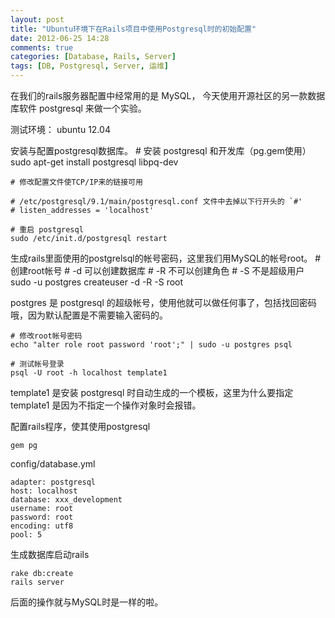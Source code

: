 ```yaml
---
layout: post
title: "Ubuntu环境下在Rails项目中使用Postgresql时的初始配置"
date: 2012-06-25 14:28
comments: true
categories: [Database, Rails, Server]
tags: [DB, Postgresql, Server, 运维]
---
```


在我们的rails服务器配置中经常用的是 MySQL，
今天使用开源社区的另一款数据库软件 postgresql 来做一个实验。

测试环境： ubuntu 12.04

<!-- more -->

安装与配置postgresql数据库。
    # 安装 postgresql 和开发库（pg.gem使用）
    sudo apt-get install postgresql libpq-dev

    # 修改配置文件使TCP/IP来的链接可用

    # /etc/postgresql/9.1/main/postgresql.conf 文件中去掉以下行开头的 `#'
    # listen_addresses = 'localhost'

    # 重启 postgresql
    sudo /etc/init.d/postgresql restart

生成rails里面使用的postgrelsql的帐号密码，这里我们用MySQL的帐号root。
    # 创建root帐号
    # -d 可以创建数据库
    # -R 不可以创建角色
    # -S 不是超级用户
    sudo -u postgres createuser -d -R -S root

postgres 是 postgresql 的超级帐号，使用他就可以做任何事了，包括找回密码哦，因为默认配置是不需要输入密码的。

    # 修改root帐号密码
    echo "alter role root password 'root';" | sudo -u postgres psql

    # 测试帐号登录
    psql -U root -h localhost template1
template1 是安装 postgresql 时自动生成的一个模板，这里为什么要指定 template1 是因为不指定一个操作对象时会报错。


配置rails程序，使其使用postgresql

    gem pg

config/database.yml

    adapter: postgresql
    host: localhost
    database: xxx_development
    username: root
    password: root
    encoding: utf8
    pool: 5

生成数据库启动rails

    rake db:create
    rails server

后面的操作就与MySQL时是一样的啦。

